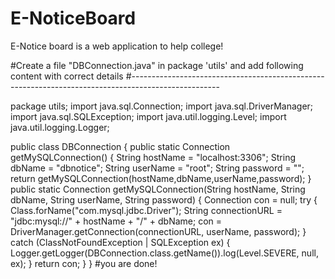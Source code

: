 # E-NoticeBoard
E-Notice board is a web application to help college!

#Create a file "DBConnection.java" in package 'utils' and add following content with correct details
#----------------------------------------------------------------------------------------------------

package utils;
import java.sql.Connection;
import java.sql.DriverManager;
import java.sql.SQLException;
import java.util.logging.Level;
import java.util.logging.Logger;

public class DBConnection {
    public static Connection getMySQLConnection() {
        String hostName = "localhost:3306";
        String dbName = "dbnotice";
        String userName = "root";
        String password = "";
        return getMySQLConnection(hostName,dbName,userName,password);
    }
    public static Connection getMySQLConnection(String hostName, String dbName, String userName, String password) {
        Connection con = null;
        try {
            Class.forName("com.mysql.jdbc.Driver");
            String connectionURL = "jdbc:mysql://" + hostName + "/" + dbName;
            con = DriverManager.getConnection(connectionURL, userName, password);
        } catch (ClassNotFoundException | SQLException ex) {
            Logger.getLogger(DBConnection.class.getName()).log(Level.SEVERE, null, ex);
        }
        return con;
    }
}
#you are done!
